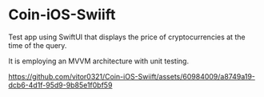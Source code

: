 # Coin-iOS-Swiift

Test app using SwiftUI that displays the price of cryptocurrencies at the time of the query.

It is employing an MVVM architecture with unit testing.


https://github.com/vitor0321/Coin-iOS-Swiift/assets/60984009/a8749a19-dcb6-4d1f-95d9-9b85e1f0bf59



